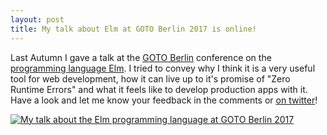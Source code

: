 ```yaml
---
layout: post
title: My talk about Elm at GOTO Berlin 2017 is online!
---
```


Last Autumn I gave a talk at the [GOTO Berlin](https://gotober.com/) conference on the [programming language Elm](http://elm-lang.org/). I tried to convey why I think it is a very useful tool for web development, how it can live up to it's promise of "Zero Runtime Errors" and what it feels like to develop production apps with it. Have a look and let me know your feedback in the comments or [on twitter](http://twitter.com/danyx23)!

[![My talk about the Elm programming language at GOTO Berlin 2017](https://img.youtube.com/vi/ehtn81p06Ow/0.jpg)](https://www.youtube.com/watch?v=ehtn81p06Ow)